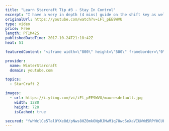 ```yaml
---
title: "Learn Starcraft Tip #3 - Stay In Control"
excerpt: "I have a very in depth (4 mins) guide on the shift key as well here https://www.youtube.com/watch?v=7x9pHr544oY"
originalUrl: https://youtube.com/watch?v=iFl_pEE9WVU
type: video
price: Free
length: PT1M42S
publishedDateTime: 2017-10-24T21:18:42Z
heat: 51

featuredContent: "<iframe width=\"800\" height=\"500\" frameborder=\"0\" src=\"https://www.youtube.com/embed/iFl_pEE9WVU\" allow=\"accelerometer; autoplay; encrypted-media; gyroscope; picture-in-picture\" allowfullscreen></iframe>"

provider:
  name: WinterStarcraft
  domain: youtube.com

topics:
  - StarCraft 2

images:
  - url: https://i.ytimg.com/vi/iFl_pEE9WVU/maxresdefault.jpg
    width: 1280
    height: 720
    isCached: true

secured: "fwhWclCe5TalOYXe8d/pNws8HZ0mkONpRJMwM1q7OwcSeXaVIUNWd5RPfHCUFiJYzeCwvtR4OJN5eANyCiJYdrqeFDGSylyGN+woSfD40mWh1Ucg9s39GZyMkIowdXj1u6h9UMo0+zQ2o+04gbM3Lwm4vwK54mMpucAwS3uZgTZW1q2mI1jvjQ0HgdTjCzyKKUZ+7QGbobqmpY5SvvsT6xaF0Fmz+oO0Bc32335EDSxo7kvMaUIgjn7Y3FesyQn+9C8ga9p2oHn9atEIp7UqKSaSnocz8J1hTaJEDcOm0CI8zv5tAlrh36fLVKb8OXtUaxmSYEpHd5leYvqoUghiX8o3yaKwm4BsUU8eKfuXupCARFZO2CylEAPc1Z3qlOgJi0P3BsCLuSLNTMOFGMgrwGpwDbVVtbOp3jsz3HlRBjE=;YApVxV1MWPbW9iiS+D8j3g=="
---
```


